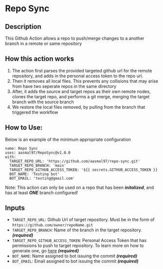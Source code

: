 # Repo Sync
## Description
This Github Action allows a repo to push/merge changes to a another branch in a remote or same repository

## How this action works
1. The action first parses the provided targeted github url for the remote repository, and adds in the personal access token to the repo url.
2. Then it removes all local files. This prevents any collisions that may arise from have two seperate repos in the same directory
3. After, it adds the source and target repos as their own remote nodes, clones the target repo, and performs a git merge, merging the target branch with the source branch
4. We restore the local files removed, by pulling from the branch that triggered the workflow
## How to Use:
Below is an example of the minimum appropriate configuration 
```
name: Repo Sync
uses: aasmal97/RepoSync@v1.0.0
with: 
  TARGET_REPO_URL: 'https://github.com/aasmal97/repo-sync.git'
  TARGET_REPO_BRANCH: 'main'
  TARGET_REPO_GITHUB_ACCESS_TOKEN: '${{ secrets.GITHUB_ACCESS_TOKEN }}
  BOT_NAME: 'Testing bot'
  BOT_EMAIL: 'testing@gmail.com'
```
Note: This action can only be used on a repo that has been ***initalized***, and has at least ***ONE*** branch configured!
## Inputs
- `TARGET_REPO_URL`: Github Url of target repository. Must be in the form of `https://github.com/owner/repoName.git`
- `TARGET_REPO_BRANCH`: Name of the branch in the target repository. ***(required)***
- `TARGET_REPO_GITHUB_ACCESS_TOKEN`: Personal Access Token that has permissions to push to target repository. To learn more on how to generate one, go [here](https://docs.github.com/en/authentication/keeping-your-account-and-data-secure/managing-your-personal-access-tokens) ***(required)***
- `BOT_NAME`: Name assigned to bot issuing the commit ***(required)***
- `BOT_EMAIL`: Email assigned to bot issuing the commit ***(required)***